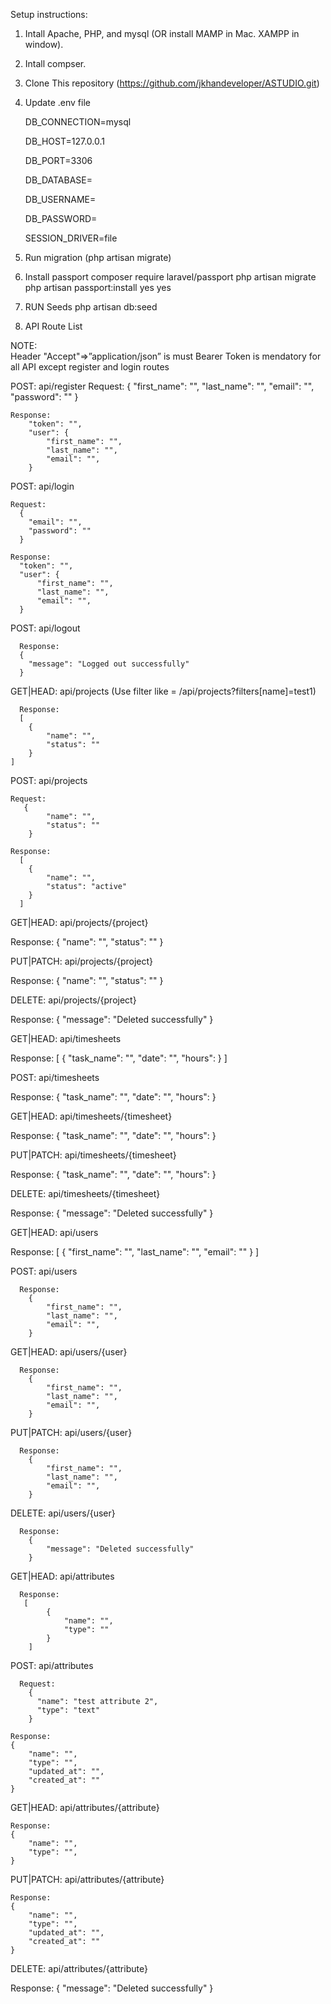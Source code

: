 Setup instructions:

1. Intall Apache, PHP, and mysql (OR install MAMP in Mac. XAMPP in window).
2. Intall compser.
3. Clone This repository (https://github.com/jkhandeveloper/ASTUDIO.git)
4. Update .env file
   
    DB_CONNECTION=mysql
   
    DB_HOST=127.0.0.1
   
    DB_PORT=3306
   
    DB_DATABASE=
   
    DB_USERNAME=
   
    DB_PASSWORD=
   
    SESSION_DRIVER=file
   
6. Run migration (php artisan migrate)
7. Install passport
    composer require laravel/passport
    php artisan migrate
    php artisan passport:install
       yes
       yes

8. RUN Seeds
    php artisan db:seed
   

 10. API Route List
    
 NOTE:     
        Header "Accept"=>”application/json” is must 
        Bearer Token is mendatory for all API except register and login routes
    
  POST: api/register
    Request:
        {
          "first_name": "",
          "last_name": "",
          "email": "",
          "password": ""
        }

    Response:
        "token": "",
        "user": {
            "first_name": "",
            "last_name": "",
            "email": "",
        }        
        
  POST: api/login
  
    Request:
      {
        "email": "",
        "password": ""
      }

    Response:
      "token": "",
      "user": {
          "first_name": "",
          "last_name": "",
          "email": "",
      }  
            
  POST: api/logout
  
      Response:
      {
        "message": "Logged out successfully"
      }
      
  GET|HEAD: api/projects 
      (Use filter like = /api/projects?filters[name]=test1)
      
      Response:
      [
        {
            "name": "",
            "status": ""
        }
    ]

  POST: api/projects
  
    Request:
       {
            "name": "",
            "status": ""
        }

    Response:
      [
        {
            "name": "",
            "status": "active"
        }
      ]

  GET|HEAD: api/projects/{project}
  
  Response:
        {
            "name": "",
            "status": ""
        }

  PUT|PATCH: api/projects/{project}
  
  Response:
        {
            "name": "",
            "status": ""
        }

  DELETE: api/projects/{project}
  
  Response:
    {
        "message": "Deleted successfully"
    }

  GET|HEAD: api/timesheets
  
  Response:
  [
    {
        "task_name": "",
        "date": "",
        "hours":
    }
 ]

  POST: api/timesheets
  
  Response:
    {
        "task_name": "",
        "date": "",
        "hours":
    }

  GET|HEAD: api/timesheets/{timesheet}
  
  Response:
    {
        "task_name": "",
        "date": "",
        "hours":
    }

  PUT|PATCH: api/timesheets/{timesheet}
  
  Response:
    {
        "task_name": "",
        "date": "",
        "hours":
    }

  DELETE: api/timesheets/{timesheet}
  
  Response:
    {
        "message": "Deleted successfully"
    }

  GET|HEAD: api/users
  
  Response: 
    [
        {
            "first_name": "",
            "last_name": "",
            "email": ""
        }
    ]

  POST: api/users
  
      Response: 
        {
            "first_name": "",
            "last_name": "",
            "email": "",
        }

  GET|HEAD: api/users/{user}
  
      Response: 
        {
            "first_name": "",
            "last_name": "",
            "email": "",
        }

  PUT|PATCH: api/users/{user}
  
      Response: 
        {
            "first_name": "",
            "last_name": "",
            "email": "",
        }

  DELETE: api/users/{user}
  
      Response:
        {
            "message": "Deleted successfully"
        }
        
   GET|HEAD: api/attributes
   
      Response:
       [
            {
                "name": "",
                "type": ""
            }
        ]

  POST: api/attributes
  
      Request: 
        {
          "name": "test attribute 2",
          "type": "text"
        }

    Response: 
    {
        "name": "",
        "type": "",
        "updated_at": "",
        "created_at": ""
    }

  GET|HEAD: api/attributes/{attribute}
  
    Response: 
    {
        "name": "",
        "type": "",
    }

  PUT|PATCH: api/attributes/{attribute}
  
    Response: 
    {
        "name": "",
        "type": "",
        "updated_at": "",
        "created_at": ""
    }

  DELETE: api/attributes/{attribute}
  
  Response:
    {
        "message": "Deleted successfully"
    }
